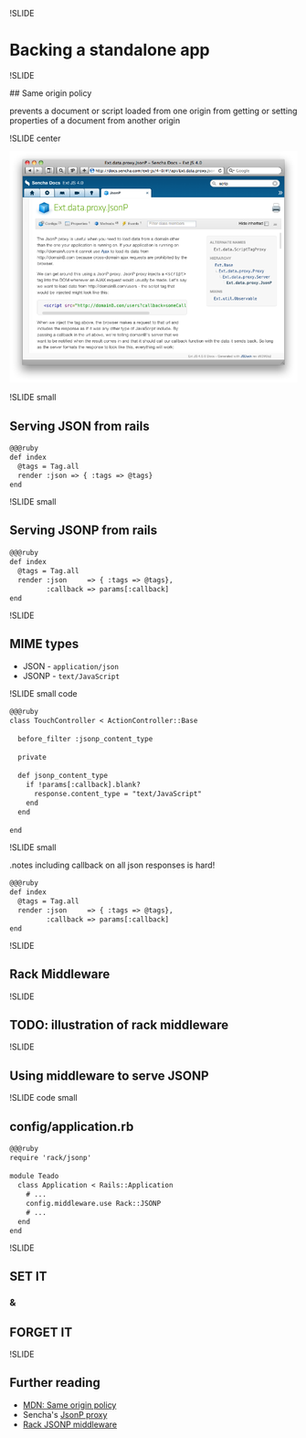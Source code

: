 !SLIDE

# Backing a standalone app

!SLIDE 

## Same origin policy

prevents a document or script loaded from one origin from getting or setting properties of a document from another origin

!SLIDE center

![](../images/jsonp-proxy.png)

!SLIDE small

## Serving JSON from rails

    @@@ruby
    def index
      @tags = Tag.all
      render :json => { :tags => @tags} 
    end

!SLIDE small

## Serving JSONP from rails

    @@@ruby
    def index
      @tags = Tag.all
      render :json     => { :tags => @tags},
             :callback => params[:callback]
    end

!SLIDE

## MIME types

* JSON - `application/json`
* JSONP - `text/JavaScript`

!SLIDE small code

    @@@ruby
    class TouchController < ActionController::Base

      before_filter :jsonp_content_type

      private
      
      def jsonp_content_type
        if !params[:callback].blank?
          response.content_type = "text/JavaScript"
        end
      end

    end

!SLIDE small

.notes including callback on all json responses is hard!

    @@@ruby
    def index
      @tags = Tag.all
      render :json     => { :tags => @tags},
             :callback => params[:callback]
    end

!SLIDE

## Rack Middleware

!SLIDE

## TODO: illustration of rack middleware

!SLIDE

## Using middleware to serve JSONP

!SLIDE code small

## config/application.rb

    @@@ruby
    require 'rack/jsonp'

    module Teado
      class Application < Rails::Application
        # ...
        config.middleware.use Rack::JSONP
        # ...
      end
    end

!SLIDE

## SET IT
### &
## FORGET IT

!SLIDE

## Further reading

* [MDN: Same origin policy][origin]
* Sencha's [JsonP proxy][s]
* [Rack JSONP middleware][mid]

[origin]: https://developer.mozilla.org/en/Same_origin_policy_for_JavaScript
[s]: http://docs.sencha.com/ext-js/4-0/#!/api/Ext.data.proxy.JsonP
[mid]: https://github.com/robertodecurnex/rack-jsonp-middleware
